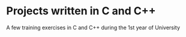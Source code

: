 # Projects written in C and C++
A few training exercises in C and C++ during the 1st year of University
